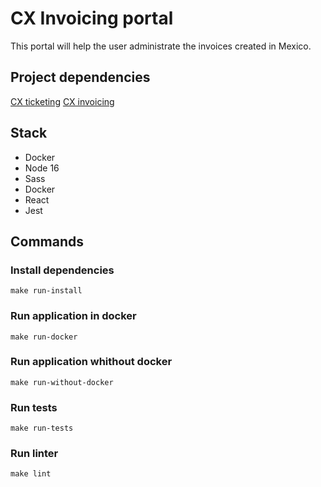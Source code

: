 # CX Invoicing portal

This portal will help the user administrate the invoices created in Mexico.

## Project dependencies

[CX ticketing](https://github.com/taxibeat/cx-ticketing)
[CX invoicing](https://github.com/taxibeat/cx-invoicing)

## Stack

- Docker
- Node 16
- Sass
- Docker
- React
- Jest

## Commands

### Install dependencies

`make run-install`

### Run application in docker

`make run-docker`

### Run application whithout docker

`make run-without-docker`

### Run tests

`make run-tests`

### Run linter

`make lint`

